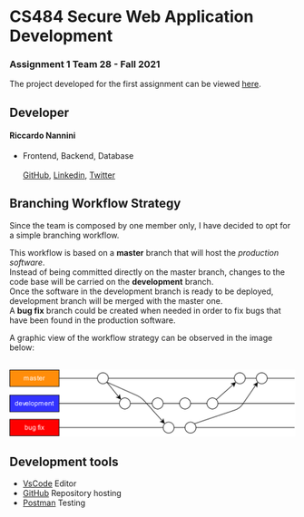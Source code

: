 # CS484 Secure Web Application Development

### Assignment 1 Team 28 - Fall 2021 

The project developed for the first assignment can be viewed [here](https://uic-cs484.github.io/assignment-1---team-project-proposal-team-28/proposal.html).

## Developer
 #### Riccardo Nannini 
- Frontend, Backend, Database
<br><br>
[GitHub](https://github.com/riccardo-nannini), [Linkedin](https://www.linkedin.com/in/riccardo-nannini/), [Twitter](https://twitter.com/NanniniRiccardo)

## Branching Workflow Strategy

Since the team is composed by one member only, I have decided to opt for a simple branching workflow.

This workflow is based on a **master** branch that will host the _production software_.<br>
Instead of being committed directly on the master branch, changes to the code base will be carried on the **development** branch.<br>
Once the software in the development branch is ready to be deployed, development branch will be merged with the master one.<br>
A **bug fix** branch could be created when needed in order to fix bugs that have been found in the production software.

A graphic view of the workflow strategy can be observed in the image below:<br><br>


<img src="https://github.com/UIC-CS484/assignment-1---team-project-proposal-team-28/blob/master/branching_workflow.png?raw=true" width="800">


## Development tools

- [VsCode](https://code.visualstudio.com/) Editor
- [GitHub](https://github.com/) Repository hosting
- [Postman](https://www.postman.com/) Testing
